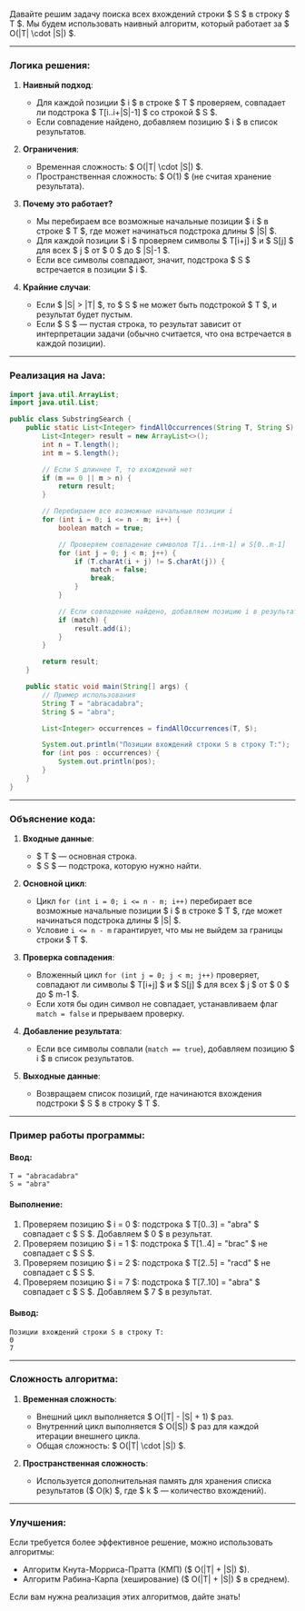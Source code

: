 Давайте решим задачу поиска всех вхождений строки $ S $ в строку $ T $. Мы будем использовать наивный алгоритм, который работает за $ O(|T| \cdot |S|) $.

---

### **Логика решения:**

1. **Наивный подход**:
    - Для каждой позиции $ i $ в строке $ T $ проверяем, совпадает ли подстрока $ T[i..i+|S|-1] $ со строкой $ S $.
    - Если совпадение найдено, добавляем позицию $ i $ в список результатов.

2. **Ограничения**:
    - Временная сложность: $ O(|T| \cdot |S|) $.
    - Пространственная сложность: $ O(1) $ (не считая хранение результата).

3. **Почему это работает?**
    - Мы перебираем все возможные начальные позиции $ i $ в строке $ T $, где может начинаться подстрока длины $ |S| $.
    - Для каждой позиции $ i $ проверяем символы $ T[i+j] $ и $ S[j] $ для всех $ j $ от $ 0 $ до $ |S|-1 $.
    - Если все символы совпадают, значит, подстрока $ S $ встречается в позиции $ i $.

4. **Крайние случаи**:
    - Если $ |S| > |T| $, то $ S $ не может быть подстрокой $ T $, и результат будет пустым.
    - Если $ S $ — пустая строка, то результат зависит от интерпретации задачи (обычно считается, что она встречается в каждой позиции).

---

### **Реализация на Java:**

```java
import java.util.ArrayList;
import java.util.List;

public class SubstringSearch {
    public static List<Integer> findAllOccurrences(String T, String S) {
        List<Integer> result = new ArrayList<>();
        int n = T.length();
        int m = S.length();

        // Если S длиннее T, то вхождений нет
        if (m == 0 || m > n) {
            return result;
        }

        // Перебираем все возможные начальные позиции i
        for (int i = 0; i <= n - m; i++) {
            boolean match = true;

            // Проверяем совпадение символов T[i..i+m-1] и S[0..m-1]
            for (int j = 0; j < m; j++) {
                if (T.charAt(i + j) != S.charAt(j)) {
                    match = false;
                    break;
                }
            }

            // Если совпадение найдено, добавляем позицию i в результат
            if (match) {
                result.add(i);
            }
        }

        return result;
    }

    public static void main(String[] args) {
        // Пример использования
        String T = "abracadabra";
        String S = "abra";

        List<Integer> occurrences = findAllOccurrences(T, S);

        System.out.println("Позиции вхождений строки S в строку T:");
        for (int pos : occurrences) {
            System.out.println(pos);
        }
    }
}
```

---

### **Объяснение кода:**

1. **Входные данные**:
    - $ T $ — основная строка.
    - $ S $ — подстрока, которую нужно найти.

2. **Основной цикл**:
    - Цикл `for (int i = 0; i <= n - m; i++)` перебирает все возможные начальные позиции $ i $ в строке $ T $, где может начинаться подстрока длины $ |S| $.
    - Условие `i <= n - m` гарантирует, что мы не выйдем за границы строки $ T $.

3. **Проверка совпадения**:
    - Вложенный цикл `for (int j = 0; j < m; j++)` проверяет, совпадают ли символы $ T[i+j] $ и $ S[j] $ для всех $ j $ от $ 0 $ до $ m-1 $.
    - Если хотя бы один символ не совпадает, устанавливаем флаг `match = false` и прерываем проверку.

4. **Добавление результата**:
    - Если все символы совпали (`match == true`), добавляем позицию $ i $ в список результатов.

5. **Выходные данные**:
    - Возвращаем список позиций, где начинаются вхождения подстроки $ S $ в строку $ T $.

---

### **Пример работы программы:**

#### Ввод:
```text
T = "abracadabra"
S = "abra"
```

#### Выполнение:
1. Проверяем позицию $ i = 0 $: подстрока $ T[0..3] = "abra" $ совпадает с $ S $. Добавляем $ 0 $ в результат.
2. Проверяем позицию $ i = 1 $: подстрока $ T[1..4] = "brac" $ не совпадает с $ S $.
3. Проверяем позицию $ i = 2 $: подстрока $ T[2..5] = "racd" $ не совпадает с $ S $.
4. Проверяем позицию $ i = 7 $: подстрока $ T[7..10] = "abra" $ совпадает с $ S $. Добавляем $ 7 $ в результат.

#### Вывод:
```text
Позиции вхождений строки S в строку T:
0
7
```

---

### **Сложность алгоритма:**

1. **Временная сложность**:
    - Внешний цикл выполняется $ O(|T| - |S| + 1) $ раз.
    - Внутренний цикл выполняется $ O(|S|) $ раз для каждой итерации внешнего цикла.
    - Общая сложность: $ O(|T| \cdot |S|) $.

2. **Пространственная сложность**:
    - Используется дополнительная память для хранения списка результатов ($ O(k) $, где $ k $ — количество вхождений).

---

### **Улучшения:**
Если требуется более эффективное решение, можно использовать алгоритмы:
- Алгоритм Кнута-Морриса-Пратта (КМП) ($ O(|T| + |S|) $).
- Алгоритм Рабина-Карпа (хеширование) ($ O(|T| + |S|) $ в среднем).

Если вам нужна реализация этих алгоритмов, дайте знать!